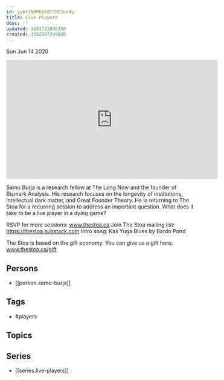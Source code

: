 ```yaml
---
id: yy6t5N8HR4587JM2Jue4y
title: Live Players
desc: ''
updated: 1643723096350
created: 1592107249000
---
```





Sun Jun 14 2020

<iframe width="560" height="315" src="https://www.youtube.com/embed/NzFCjx8dq9w" title="Live Players w/ Samo Burja (May 28th, 2020)" frameborder="0" allow="accelerometer; autoplay; clipboard-write; encrypted-media; gyroscope; picture-in-picture" allowfullscreen ></iframe>

Samo Burja is a research fellow at The Long Now and the founder of Bismark Analysis. His research focuses on the longevity of institutions, intellectual dark matter, and Great Founder Theory. He is returning to The Stoa for a recurring session to address an important question. What does it take to be a live player in a dying game?

RSVP for more sessions: www.thestoa.ca
Join The Stoa mailing list: https://thestoa.substack.com
Intro song: Kali Yuga Blues by Bardo Pond

The Stoa is based on the gift economy. You can give us a gift here: www.thestoa.ca/gift

## Persons

- [[person.samo-burja]]

## Tags

- #players

## Topics



## Series

- [[series.live-players]]

